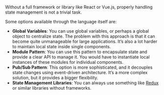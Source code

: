 Without a full framework or library like React or Vue.js, properly handling state management is not a trivial task.

Some options available through the language itself are:

- **Global Variables**: You can use global variables, or perhaps a global object to centralize state. The problem with this approach is that it can become quite unmanageable for large applications. It’s also a lot harder to maintain local state inside single components.
- **Module Pattern**: You can use this pattern to encapsulate state and provide a clear API to manage it. You would have to instantiate local instances of these modules for individual components.
- **Pub/Sub Pattern**: This option is more sophisticated, and it decouples state changes using event-driven architecture. It’s a more complex solution, but it provides a bigger flexibility.
- **State Management Libraries**: You can always use something like [Redux](https://redux.js.org/) or similar libraries without frameworks.

